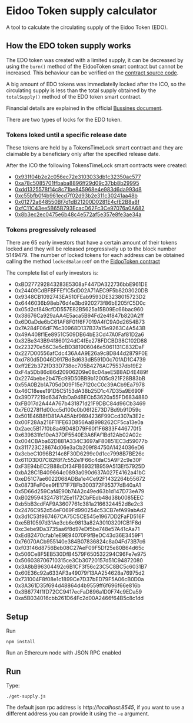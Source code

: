 # Eidoo Token supply calculator

A tool to calculate the circulating supply of the Eidoo Token (EDO).

## How the EDO token supply works

The EDO token was created with a limited supply, it can be decreased by using the `burn()` method of the EidooToken smart contract but cannot be increased. This behaviour can be verified on the [contract source code](https://etherscan.io/address/0xced4e93198734ddaff8492d525bd258d49eb388e#code).

A big amount of EDO tokens was immediatelly locked after the ICO, so the circulating supply is less than the total supply obtained by the `totalSupply()` method of the EDO token smart contract.

Financial details are explained in the official [Bussines document](https://eidoo.io/docs/EIDOO_Ethereum_Funding_Informative_Prospect_v_1_0_EN.pdf).

There are two types of locks for the EDO token.

### Tokens loked until a specific release date
These tokens are held by a TokensTimeLock smart contract and they are claimable by a beneficiary only after the specified release date.

After the ICO the following TokensTimeLock smart contracts were created:

- [0x931f04b2e2c056ec72e3103033db1c32350ac577](https://etherscan.io/address/0x931f04b2e2c056ec72e3103033db1c32350ac577#tokentxns)
- [0xa78c5085701ffbaba8896ff29d09c37bb8b29995](https://etherscan.io/address/0xa78c5085701ffbaba8896ff29d09c37bb8b29995#tokentxns)
- [0xdd1325578f14c8c71be845968e4e983d6da993d8](https://etherscan.io/address/0xdd1325578f14c8c71be845968e4e983d6da993d8#tokentxns)
- [0xc55bfb0f4b961ecd7f02d93b2e311c30241aa48b](https://etherscan.io/address/0xc55bfb0f4b961ecd7f02d93b2e311c30241aa48b#tokentxns)
- [0x01272a648550Bf7d1dB21200D0281E4cfE2B8a8f](https://etherscan.io/address/0x01272a648550Bf7d1dB21200D0281E4cfE2B8a8f#tokentxns)
- [0xfC11C43ee5B65B793EcacD62Fc3Ce97076a0A682](https://etherscan.io/address/0xfC11C43ee5B65B793EcacD62Fc3Ce97076a0A682#tokentxns)
- [0x8b3ec2ec0475e6b48c4e572af5e357e8fe3ae34a](https://etherscan.io/address/0x8b3ec2ec0475e6b48c4e572af5e357e8fe3ae34a#tokentxns)
  
 
### Tokens progressively released
There are 65 early investors that have a certain amount of their tokens locked and they will be released progressively up to the block number 5149479.
The number of locked tokens for each address can be obtained calling the method `lockedBalanceOf` on the [EidooToken contract](https://etherscan.io/address/0xced4e93198734ddaff8492d525bd258d49eb388e#readContract)

The complete list of early investors is:

- 0xBD277292843283E5308aF447DA322736bbE961DE
- 0x24409CdBFBFFEf1C5dD02A71AEC9F5b8203020DB
- 0x9348CB1092743EA510FEab9593DE3238015723D2
- 0x6446036b98eb76d4e3bd920273f86bE205fC5D0c
- 0x05d2cf849cfDD557E82B5625a15B09Ec66bac960
- 0x38676Ca929aAA4E5aca5B94Fd2e4f847b820A2ff
- 0x6D0aDde6bC61AF8F01f6F7019A4fC9A0d2654B73
- 0x7A284F06dF76c30968D137B37a15e9263C4A543B
- 0x49A408f1Ee8951C509DB64bE3Cd47A0Faf81D2a6
- 0x32Be343B94f860124dC4fEe278FDCBD38C102D88
- 0x223270e56C3e5cBD381906046e5061131C832DaF
- 0x227D00556afCdc436A4A9E26a9c8D844d2879F0E
- 0xd780d5D046D917BdBd633dB591D0c70fAD1C4739
- 0xff2E2b372fD33D738ec705B4276AC75537db19E2
- 0xF4a5Db86d86d209062D9e08c04aeE5B8AD4E489f
- 0x2274bebe2b47Ec99D50BB9b12005c921F28B83bB
- 0x55A0B2b1A705dD09F15e7120cC0c39ACb9Ea7978
- 0x46C18eee191D5C5153dA38b25D1c47D35a9E690F
- 0x39D77219d6347dbDa94BECb53620a55FD6834880
- 0xFB017d2A44A767b431871d21F9DBC84d96Cb3469
- 0x7E0278f1d00cc5d100c0b06f2E73D7Bd9b91D59c
- 0x501E46B8fD81AA45Abf9894236F99Ccd307a3E2c
- 0x00F28Aa216F11FE63D856AaB998262CF5ca13e0a
- 0x2aec5B17f0b8a49D48D79F60f1F6833F446770f5
- 0x639631fc10eA37DF5540E3A6FAf1Bd12Ab02A02c
- 0x004CBAba62D881A334C3697aF80851EC3d59077b
- 0x311723C28674d06e3aCb209f84750A1424036eD6
- 0x3cbeC1096B214c8F30D6299c0d1cc7998B7BE26c
- 0x611D3D07C82f8f7c552e1F66c4daC5A9F2c9e30F
- 0xF3E94bEC2B88dDf34FB69321B959A513Ef57925D
- 0xbA28C1B409664c0893a090d637A027E4162a41bC
- 0xeD51C7ae6022068ADBa1e4Ce92F1432264b55672
- 0x0873FeF0ee9fE171F7BFb300372F95377dB40aA1
- 0x5D66d259Caf4E90b74A2c49ed63b1d147D73eA79
- 0xB029594324781f2Ee1172CbFEdb48d38b0085EEC
- 0xb5bB3cdFAF9A3607761c381a2166324452d8e2c3
- 0x2476C952d54eF069Fd990254c53CB7efA99abAd2
- 0x3d1C53f967467CA75C5CE545e1967DD2FaFD516F
- 0xe5B10597d31Ae3cb6c9813a82A3010320fCB1F8d
- 0xc3ebe9Da3735aa6f8d97eDf5be748e57A41cAa71
- 0xEdB2470cfab1eE9E94070F9fBeDC43d36E3459F1
- 0x76070ACb955140e384B07836824c8a04Fd73B7c6
- 0xf03146d8756Beb08C27AeF09F5Df25e80B64d65c
- 0x506Ce8F5EB530DfB4579F650532294C96Fe7e975
- 0x506038706710315ce3Cb30720157d51C94872080
- 0x3A8bB96304492c6B1CF3f56c23C5C8BC5c6031B7
- 0x60E36c92a633AF3a49079f13AA254628a76975d2
- 0x731004F8f08e1c1899Ce7D37bED79F5A06cB0D0a
- 0x3A361D35f694d48864d4b9559ff6f696f66e816b
- 0x3B6774f1fD72CC9417ecFaD896a1D0F74c9EDa59
- 0xa5B034016cbb261D64Fc2d00A2466f64B5c8c1dd

## Setup

Run

    npm install
    
Run an Ethereum node with JSON RPC enabled

## Run

Type:

    ./get-supply.js
    
The default json rpc address is _http://localhost:8545_, if you want to use
a different address you can provide it using the `-e` argument.
